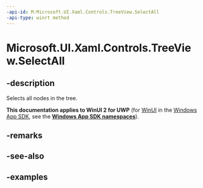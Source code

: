 ```yaml
---
-api-id: M:Microsoft.UI.Xaml.Controls.TreeView.SelectAll
-api-type: winrt method
---
```

<!-- Method syntax.
public void TreeView.SelectAll()
-->

# Microsoft.UI.Xaml.Controls.TreeView.SelectAll


## -description

Selects all nodes in the tree.


**This documentation applies to WinUI 2 for UWP** (for [WinUI](/windows/apps/winui/winui3/) in the [Windows App SDK](/windows/apps/windows-app-sdk/), see the **[Windows App SDK namespaces](/windows/windows-app-sdk/api/winrt/)**).

## -remarks


## -see-also


## -examples


